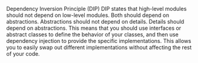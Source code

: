 Dependency Inversion Principle (DIP)
DIP states that high-level modules should not depend on low-level modules. Both should depend on abstractions. Abstractions should not depend on details. Details should depend on abstractions. This means that you should use interfaces or abstract classes to define the behavior of your classes, and then use dependency injection to provide the specific implementations. This allows you to easily swap out different implementations without affecting the rest of your code.

